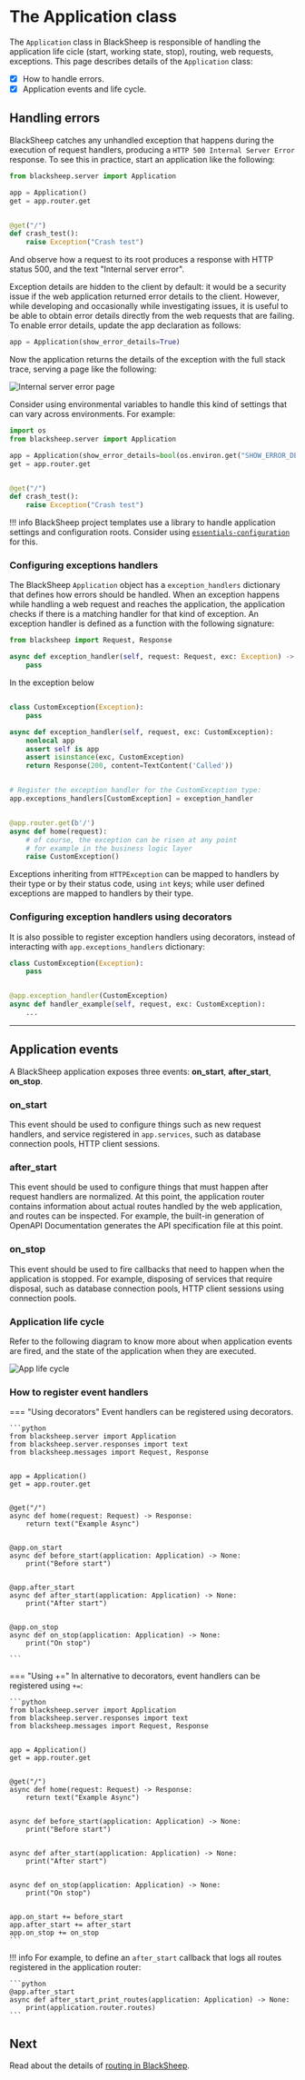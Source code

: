 # The Application class
The `Application` class in BlackSheep is responsible of handling the
application life cicle (start, working state, stop), routing, web requests,
exceptions. This page describes details of the `Application` class:

- [X] How to handle errors.
- [X] Application events and life cycle.

## Handling errors

BlackSheep catches any unhandled exception that happens during the execution of
request handlers, producing a `HTTP 500 Internal Server Error` response. To see
this in practice, start an application like the following:

```python
from blacksheep.server import Application

app = Application()
get = app.router.get


@get("/")
def crash_test():
    raise Exception("Crash test")
```

And observe how a request to its root produces a response with HTTP status 500,
and the text "Internal server error".

Exception details are hidden to the client by default: it would be a security
issue if the web application returned error details to the client. However,
while developing and occasionally while investigating issues, it is useful to
be able to obtain error details directly from the web requests that are
failing. To enable error details, update the app declaration as follows:

```python
app = Application(show_error_details=True)
```

Now the application returns the details of the exception with the full stack
trace, serving a page like the following:

![Internal server error page](../img/internal-server-error-page.png)

Consider using environmental variables to handle this kind of settings that
can vary across environments. For example:

```python
import os
from blacksheep.server import Application

app = Application(show_error_details=bool(os.environ.get("SHOW_ERROR_DETAILS", None)))
get = app.router.get


@get("/")
def crash_test():
    raise Exception("Crash test")

```

!!! info
    BlackSheep project templates use a library to handle application
    settings and configuration roots. Consider using
    [`essentials-configuration`](https://github.com/Neoteroi/essentials-configuration)
    for this.

### Configuring exceptions handlers

The BlackSheep `Application` object has a `exception_handlers` dictionary that
defines how errors should be handled. When an exception happens while handling
a web request and reaches the application, the application checks if there is a
matching handler for that kind of exception. An exception handler is defined as
a function with the following signature:

```python
from blacksheep import Request, Response

async def exception_handler(self, request: Request, exc: Exception) -> Response:
    pass
```

In the exception below
```python

class CustomException(Exception):
    pass

async def exception_handler(self, request, exc: CustomException):
    nonlocal app
    assert self is app
    assert isinstance(exc, CustomException)
    return Response(200, content=TextContent('Called'))


# Register the exception handler for the CustomException type:
app.exceptions_handlers[CustomException] = exception_handler


@app.router.get(b'/')
async def home(request):
    # of course, the exception can be risen at any point
    # for example in the business logic layer
    raise CustomException()

```

Exceptions inheriting from `HTTPException` can be mapped to handlers by their type or by
their status code, using `int` keys; while user defined exceptions are mapped to handlers
by their type.

### Configuring exception handlers using decorators

It is also possible to register exception handlers using decorators, instead
of interacting with `app.exceptions_handlers` dictionary:

```python
class CustomException(Exception):
    pass


@app.exception_handler(CustomException)
async def handler_example(self, request, exc: CustomException):
    ...

```

---

## Application events

A BlackSheep application exposes three events: **on_start**, **after_start**,
**on_stop**.

### on_start
This event should be used to configure things such as new request handlers,
and service registered in `app.services`, such as database connection pools,
HTTP client sessions.

### after_start
This event should be used to configure things that must happen after request
handlers are normalized. At this point, the application router contains information
about actual routes handled by the web application, and routes can be inspected.
For example, the built-in generation of OpenAPI Documentation generates the
API specification file at this point.

### on_stop
This event should be used to fire callbacks that need to happen when the application
is stopped. For example, disposing of services that require disposal, such as
database connection pools, HTTP client sessions using connection pools.

### Application life cycle

Refer to the following diagram to know more about when application events
are fired, and the state of the application when they are executed.

![App life cycle](./img/app-life-cycle.svg)

### How to register event handlers

=== "Using decorators"
    Event handlers can be registered using decorators.

    ```python
    from blacksheep.server import Application
    from blacksheep.server.responses import text
    from blacksheep.messages import Request, Response


    app = Application()
    get = app.router.get


    @get("/")
    async def home(request: Request) -> Response:
        return text("Example Async")


    @app.on_start
    async def before_start(application: Application) -> None:
        print("Before start")


    @app.after_start
    async def after_start(application: Application) -> None:
        print("After start")


    @app.on_stop
    async def on_stop(application: Application) -> None:
        print("On stop")

    ```

=== "Using +="
    In alternative to decorators, event handlers can be registered using ` += `:

    ```python
    from blacksheep.server import Application
    from blacksheep.server.responses import text
    from blacksheep.messages import Request, Response


    app = Application()
    get = app.router.get


    @get("/")
    async def home(request: Request) -> Response:
        return text("Example Async")


    async def before_start(application: Application) -> None:
        print("Before start")


    async def after_start(application: Application) -> None:
        print("After start")


    async def on_stop(application: Application) -> None:
        print("On stop")


    app.on_start += before_start
    app.after_start += after_start
    app.on_stop += on_stop
    ```

!!! info
    For example, to define an `after_start` callback that logs all routes registered
    in the application router:

    ```python
    @app.after_start
    async def after_start_print_routes(application: Application) -> None:
        print(application.router.routes)
    ```

## Next
Read about the details of [routing in BlackSheep](../routing).
